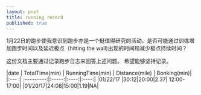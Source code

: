 ```yaml
---
layout: post
title: running record
published: true
---
```


1月22日的跑步使我意识到跑步亦是一个挺值得研究的活动。是否可能通过训练增加跑步时间以及延迟极点（hitting the wall)出现的时间和减少极点持续时间？

这份文档主要通过记录跑步日志来回答上述问题。
希望能够坚持记录。


|date | TotalTime(min) | RunningTime(min) | Distance(mile) | Bonking(min)|
|:--- :| :---------:|:-----:|:----:|:----:|
|01/22/17 |30:12|20:00|2.37| 12:00-17:00|
|01/20/17|24:08|15:00|1.19|NA|
